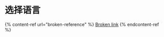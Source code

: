 # 选择语言

{% content-ref url="broken-reference" %}
[Broken link](broken-reference)
{% endcontent-ref %}
